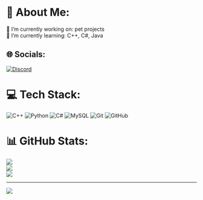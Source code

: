 # 💫 About Me:
🔭 I’m currently working on: pet projects<br>🌱 I’m currently learning: С++, С#, Java<br>


## 🌐 Socials:
[![Discord](https://img.shields.io/badge/Discord-%237289DA.svg?logo=discord&logoColor=white)](https://discord.gg/https://discord.gg/RzZqkAyG) 

# 💻 Tech Stack:
![C++](https://img.shields.io/badge/c++-%2300599C.svg?style=for-the-badge&logo=c%2B%2B&logoColor=white) ![Python](https://img.shields.io/badge/python-3670A0?style=for-the-badge&logo=python&logoColor=ffdd54) ![C#](https://img.shields.io/badge/c%23-%23239120.svg?style=for-the-badge&logo=csharp&logoColor=white) ![MySQL](https://img.shields.io/badge/mysql-4479A1.svg?style=for-the-badge&logo=mysql&logoColor=white) ![Git](https://img.shields.io/badge/git-%23F05033.svg?style=for-the-badge&logo=git&logoColor=white) ![GitHub](https://img.shields.io/badge/github-%23121011.svg?style=for-the-badge&logo=github&logoColor=white)
# 📊 GitHub Stats:
![](https://github-readme-stats.vercel.app/api?username=cholleseff&theme=dark&hide_border=true&include_all_commits=false&count_private=true)<br/>
![](https://github-readme-streak-stats.herokuapp.com/?user=cholleseff&theme=dark&hide_border=true)<br/>
![](https://github-readme-stats.vercel.app/api/top-langs/?username=cholleseff&theme=dark&hide_border=true&include_all_commits=false&count_private=true&layout=compact)

---
[![](https://visitcount.itsvg.in/api?id=cholleseff&icon=1&color=3)](https://visitcount.itsvg.in)

<!-- Proudly created with GPRM ( https://gprm.itsvg.in ) -->
